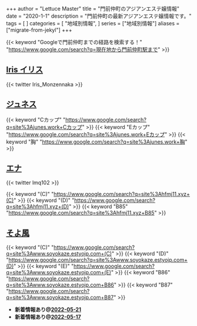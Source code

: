 +++
author = "Lettuce Master"
title = "門前仲町のアジアンエステ嬢情報"
date = "2020-1-1"
description = "門前仲町の最新アジアンエステ嬢情報です。"
tags = [
]
categories = [
    "地域別情報",
]
series = ["地域別情報"]
aliases = ["migrate-from-jekyl"]
+++

{{< keyword "Googleで門前仲町までの経路を検索する！" "https://www.google.com/search?q=現在地から門前仲町駅まで" >}}

## [Iris イリス](http://nkesute.work/)


{{< twitter Iris_Monzennaka >}}



## [ジュネス](http://junes.work/)
{{< keyword "Cカップ" "https://www.google.com/search?q=site%3Ajunes.work+Cカップ" >}} {{< keyword "Eカップ" "https://www.google.com/search?q=site%3Ajunes.work+Eカップ" >}} {{< keyword "胸" "https://www.google.com/search?q=site%3Ajunes.work+胸" >}} 

## [エナ](http://hfmj11.xyz/)


{{< twitter lmq102 >}}

{{< keyword "(C)" "https://www.google.com/search?q=site%3Ahfmj11.xyz+(C)" >}} {{< keyword "(D)" "https://www.google.com/search?q=site%3Ahfmj11.xyz+(D)" >}} {{< keyword "B85" "https://www.google.com/search?q=site%3Ahfmj11.xyz+B85" >}} 

## [そよ風](http://www.soyokaze.estyojp.com/)
{{< keyword "(C)" "https://www.google.com/search?q=site%3Awww.soyokaze.estyojp.com+(C)" >}} {{< keyword "(D)" "https://www.google.com/search?q=site%3Awww.soyokaze.estyojp.com+(D)" >}} {{< keyword "(E)" "https://www.google.com/search?q=site%3Awww.soyokaze.estyojp.com+(E)" >}} {{< keyword "B86" "https://www.google.com/search?q=site%3Awww.soyokaze.estyojp.com+B86" >}} {{< keyword "B87" "https://www.google.com/search?q=site%3Awww.soyokaze.estyojp.com+B87" >}} 

- **新着情報あり@[2022-05-21](/post/2022-05-21)**
- **新着情報あり@[2022-05-17](/post/2022-05-17)**
